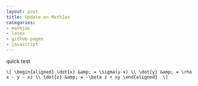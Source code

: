 ```yaml
---
layout: post
title: Update on MathJax
categories:
- mathjax
- latex
- github-pages
- javascript
---
```


quick test

`\[
\begin{aligned}
\dot{x} &amp; = \sigma(y-x) \\
\dot{y} &amp; = \rho x - y - xz \\
\dot{z} &amp; = -\beta z + xy
\end{aligned} 
\]`

